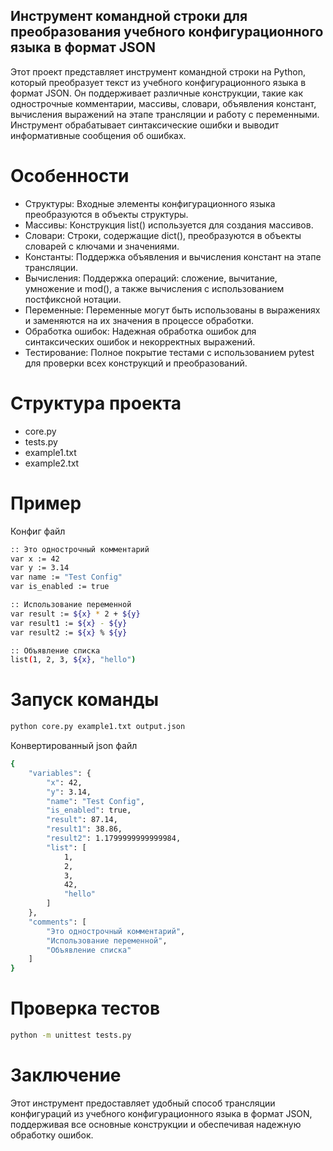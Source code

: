 ## Инструмент командной строки для преобразования учебного конфигурационного языка в формат JSON

Этот проект представляет инструмент командной строки на Python, который преобразует текст из учебного конфигурационного языка в формат JSON. Он поддерживает различные конструкции, такие как однострочные комментарии, массивы, словари, объявления констант, вычисления выражений на этапе трансляции и работу с переменными. Инструмент обрабатывает синтаксические ошибки и выводит информативные сообщения об ошибках.

 # Особенности
- Структуры: Входные элементы конфигурационного языка преобразуются в объекты структуры.
 - Массивы: Конструкция list() используется для создания массивов.
- Словари: Строки, содержащие dict(), преобразуются в объекты словарей с ключами и значениями.
- Константы: Поддержка объявления и вычисления констант на этапе трансляции.
- Вычисления: Поддержка операций: сложение, вычитание, умножение и mod(), а также вычисления с использованием постфиксной нотации.
- Переменные: Переменные могут быть использованы в выражениях и заменяются на их значения в процессе обработки.
- Обработка ошибок: Надежная обработка ошибок для синтаксических ошибок и некорректных выражений.
- Тестирование: Полное покрытие тестами с использованием pytest для проверки всех конструкций и преобразований.
# Структура проекта
- core.py
- tests.py
- example1.txt
- example2.txt

# Пример
Конфиг файл   
```bash
:: Это однострочный комментарий
var x := 42
var y := 3.14
var name := "Test Config"
var is_enabled := true

:: Использование переменной
var result := ${x} * 2 + ${y}
var result1 := ${x} - ${y}
var result2 := ${x} % ${y}

:: Объявление списка
list(1, 2, 3, ${x}, "hello")
```
# Запуск команды 
```bash
python core.py example1.txt output.json
```
Конвертированный json файл 
```bash
{
    "variables": {
        "x": 42,
        "y": 3.14,
        "name": "Test Config",
        "is_enabled": true,
        "result": 87.14,
        "result1": 38.86,
        "result2": 1.1799999999999984,
        "list": [
            1,
            2,
            3,
            42,
            "hello"
        ]
    },
    "comments": [
        "Это однострочный комментарий",
        "Использование переменной",
        "Объявление списка"
    ]
}
```

# Проверка тестов 
```bash
python -m unittest tests.py
```

# Заключение 
Этот инструмент предоставляет удобный способ трансляции конфигураций из учебного конфигурационного языка в формат JSON, поддерживая все основные конструкции и обеспечивая надежную обработку ошибок.

